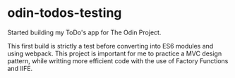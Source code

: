 # odin-todos-testing
Started building my ToDo's app for The Odin Project.

This first build is strictly a test before converting into ES6 modules and using webpack. This project is important for me to practice a MVC design pattern, while writting more efficient code with the use of Factory Functions and IIFE.
